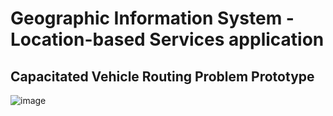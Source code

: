 # Geographic Information System - Location-based Services application
## Capacitated Vehicle Routing Problem Prototype

 
![image](https://user-images.githubusercontent.com/8071604/204570102-ff4ebb33-4c4b-430b-9839-ffd912550157.png)

